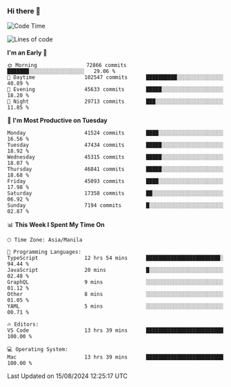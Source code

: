 ### Hi there 👋

<!--START_SECTION:waka-->
![Code Time](http://img.shields.io/badge/Code%20Time-5%2C449%20hrs%2056%20mins-blue)

![Lines of code](https://img.shields.io/badge/From%20Hello%20World%20I%27ve%20Written-115.2%20million%20lines%20of%20code-blue)

**I'm an Early 🐤** 

```text
🌞 Morning                72866 commits       ███████░░░░░░░░░░░░░░░░░░   29.06 % 
🌆 Daytime                102547 commits      ██████████░░░░░░░░░░░░░░░   40.89 % 
🌃 Evening                45633 commits       █████░░░░░░░░░░░░░░░░░░░░   18.20 % 
🌙 Night                  29713 commits       ███░░░░░░░░░░░░░░░░░░░░░░   11.85 % 
```
📅 **I'm Most Productive on Tuesday** 

```text
Monday                   41524 commits       ████░░░░░░░░░░░░░░░░░░░░░   16.56 % 
Tuesday                  47434 commits       █████░░░░░░░░░░░░░░░░░░░░   18.92 % 
Wednesday                45315 commits       █████░░░░░░░░░░░░░░░░░░░░   18.07 % 
Thursday                 46841 commits       █████░░░░░░░░░░░░░░░░░░░░   18.68 % 
Friday                   45093 commits       ████░░░░░░░░░░░░░░░░░░░░░   17.98 % 
Saturday                 17358 commits       ██░░░░░░░░░░░░░░░░░░░░░░░   06.92 % 
Sunday                   7194 commits        █░░░░░░░░░░░░░░░░░░░░░░░░   02.87 % 
```


📊 **This Week I Spent My Time On** 

```text
🕑︎ Time Zone: Asia/Manila

💬 Programming Languages: 
TypeScript               12 hrs 54 mins      ████████████████████████░   94.44 % 
JavaScript               20 mins             █░░░░░░░░░░░░░░░░░░░░░░░░   02.48 % 
GraphQL                  9 mins              ░░░░░░░░░░░░░░░░░░░░░░░░░   01.12 % 
Other                    8 mins              ░░░░░░░░░░░░░░░░░░░░░░░░░   01.05 % 
YAML                     5 mins              ░░░░░░░░░░░░░░░░░░░░░░░░░   00.71 % 

🔥 Editors: 
VS Code                  13 hrs 39 mins      █████████████████████████   100.00 % 

💻 Operating System: 
Mac                      13 hrs 39 mins      █████████████████████████   100.00 % 
```


 Last Updated on 15/08/2024 12:25:17 UTC
<!--END_SECTION:waka-->


<!--
**rad182/rad182** is a ✨ _special_ ✨ repository because its `README.md` (this file) appears on your GitHub profile.

Here are some ideas to get you started:

- 🔭 I’m currently working on ...
- 🌱 I’m currently learning ...
- 👯 I’m looking to collaborate on ...
- 🤔 I’m looking for help with ...
- 💬 Ask me about ...
- 📫 How to reach me: ...
- 😄 Pronouns: ...
- ⚡ Fun fact: ...
-->
